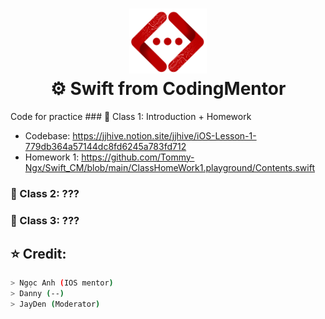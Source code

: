 <h1 align="center">
  <img src="https://raw.githubusercontent.com/Tommy-Ngx/Swift_CM/main/Picture/codingmentor.png" width="124px"/><br/>
  ⚙️ Swift from CodingMentor
</h1>
Code for practice
### 📖 Class 1: Introduction + Homework

- Codebase: https://jjhive.notion.site/jjhive/iOS-Lesson-1-779db364a57144dc8fd6245a783fd712
- Homework 1:
    https://github.com/Tommy-Ngx/Swift_CM/blob/main/ClassHomeWork1.playground/Contents.swift
### 📖 Class 2: ???


### 📖 Class 3: ???





## ⭐️  Credit: 
```bash
> Ngọc Anh (IOS mentor) 
> Danny (--)
> JayDen (Moderator)
```
